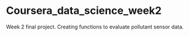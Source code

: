 # Coursera_data_science_week2
Week 2 final project. Creating functions to evaluate pollutant sensor data. 
